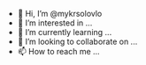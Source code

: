 - 👋 Hi, I’m @mykrsolovlo
- 👀 I’m interested in ...
- 🌱 I’m currently learning ...
- 💞️ I’m looking to collaborate on ...
- 📫 How to reach me ...

<!---
mykrsolovlo/mykrsolovlo is a ✨ special ✨ repository because its `README.md` (this file) appears on your GitHub profile.
You can click the Preview link to take a look at your changes.
--->
